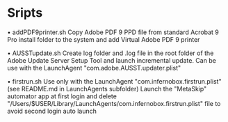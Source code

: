 Sripts
==========

• addPDF9printer.sh
Copy Adobe PDF 9 PPD file from standard Acrobat 9 Pro install folder to the system and add Virtual Adobe PDF 9 printer

• AUSSTupdate.sh
Create log folder and .log file in the root folder of the Adobe Update Server Setup Tool and launch incremental update.
Can be use with the LaunchAgent "com.adobe.AUSST.updater.plist"

• firstrun.sh
Use only with the LaunchAgent "com.infernobox.firstrun.plist" (see README.md in LaunchAgents subfolder)
Launch the "MetaSkip" automator app at first login and delete "/Users/$USER/Library/LaunchAgents/com.infernobox.firstrun.plist" file to avoid second login auto launch

